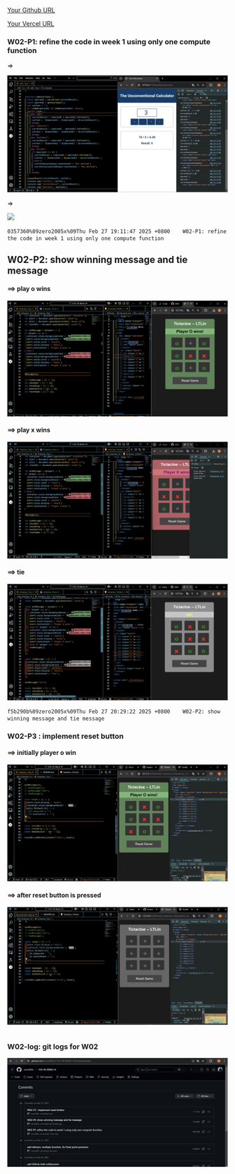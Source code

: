 [Your Github URL](https://github.com/zero2005x/1132-1N-DEMO-14)

[Your Vercel URL](https://1132-1N-DEMO-14.vercel.app)

### W02-P1: refine the code in week 1 using only one compute function

=>

![](W02-p1.png)

=>

![](W02-p1-1.png)

```
0357360%09zero2005x%09Thu Feb 27 19:11:47 2025 +0800    W02-P1: refine the code in week 1 using only one compute function
```

## W02-P2: show winning message and tie message

#### ==> play o wins

![](w02_p2_1.png)

#### ==> play x wins

![](w02_p2_2.png)

#### ==> tie

![](w02_p2_3.png)

```
f5b290b%09zero2005x%09Thu Feb 27 20:29:22 2025 +0800    W02-P2: show winning message and tie message
```

### W02-P3 : implement reset button

#### ==> initially player o win

![](w02_p3_1.png)

#### ==> after reset button is pressed

![](w02_p3_2.png)

```

```

### W02-log: git logs for W02

![](w02_log.png)
